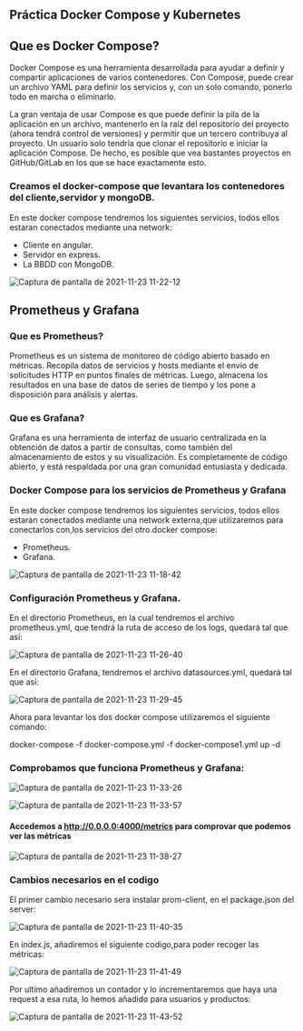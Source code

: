## Práctica Docker Compose y Kubernetes



## Que es Docker Compose?

Docker Compose es una herramienta desarrollada para ayudar a definir y compartir aplicaciones de varios contenedores. Con Compose, puede crear un archivo YAML para definir los servicios y, con un solo comando, ponerlo todo en marcha o eliminarlo.

La gran ventaja de usar Compose es que puede definir la pila de la aplicación en un archivo, mantenerlo en la raíz del repositorio del proyecto (ahora tendrá control de versiones) y permitir que un tercero contribuya al proyecto. Un usuario solo tendría que clonar el repositorio e iniciar la aplicación Compose. De hecho, es posible que vea bastantes proyectos en GitHub/GitLab en los que se hace exactamente esto.


### Creamos el docker-compose que levantara los contenedores del cliente,servidor y mongoDB.

En este docker compose tendremos los siguientes servicios, todos ellos estaran conectados mediante una network:

  - Cliente en angular.
  - Servidor en express.
  - La BBDD con MongoDB.

![Captura de pantalla de 2021-11-23 11-22-12](https://user-images.githubusercontent.com/62066419/143007505-6e4fa466-56f0-42e5-98f5-c99902e889ca.png)




## Prometheus y Grafana

### Que es Prometheus?

Prometheus es un sistema de monitoreo de código abierto basado en métricas. Recopila datos de servicios y hosts mediante el envío de solicitudes HTTP en puntos finales de métricas. Luego, almacena los resultados en una base de datos de series de tiempo y los pone a disposición para análisis y alertas.

### Que es Grafana?

Grafana es una herramienta de interfaz de usuario centralizada en la obtención de datos a partir de consultas, como también del almacenamiento de estos y su visualización. Es completamente de código abierto, y está respaldada por una gran comunidad entusiasta y dedicada.

### Docker Compose para los servicios de Prometheus y Grafana

En este docker compose tendremos los siguientes servicios, todos ellos estaran conectados mediante una network externa,que utilizaremos para conectarlos con,los servicios del otro docker compose:

  - Prometheus.
  - Grafana.
  

![Captura de pantalla de 2021-11-23 11-18-42](https://user-images.githubusercontent.com/62066419/143006977-e097f8c5-8682-40f3-be50-73c3a37d3a20.png)


### Configuración Prometheus y Grafana.

En el directorio Prometheus, en la cual tendremos el archivo prometheus.yml, que tendrá la ruta de acceso de los logs, quedará tal que así:

![Captura de pantalla de 2021-11-23 11-26-40](https://user-images.githubusercontent.com/62066419/143008030-2f963bd3-e1ed-403f-86bc-09abd68032d7.png)

En el directorio Grafana, tendremos el archivo datasources.yml, quedará tal que así:

![Captura de pantalla de 2021-11-23 11-29-45](https://user-images.githubusercontent.com/62066419/143008418-44620056-1f0d-414e-939a-eee63f58f038.png)

Ahora para levantar los dos docker compose utilizaremos el siguiente comando: 

docker-compose -f docker-compose.yml -f docker-compose1.yml up -d

### Comprobamos que funciona Prometheus y Grafana:

![Captura de pantalla de 2021-11-23 11-33-26](https://user-images.githubusercontent.com/62066419/143009059-ee21b2f8-fdd5-4408-9e55-6bb1e99b9ad3.png)

![Captura de pantalla de 2021-11-23 11-33-57](https://user-images.githubusercontent.com/62066419/143009069-d73b85a3-d9ce-407d-98a3-c80b93e6e1da.png)


#### Accedemos a http://0.0.0.0:4000/metrics para comprovar que podemos ver las métricas

![Captura de pantalla de 2021-11-23 11-38-27](https://user-images.githubusercontent.com/62066419/143009562-a174aca1-e3fe-4558-bce2-9d5bb57cfacf.png)



### Cambios necesarios en el codigo

El primer cambio necesario sera instalar prom-client, en el package.json del server: 

![Captura de pantalla de 2021-11-23 11-40-35](https://user-images.githubusercontent.com/62066419/143009899-487ea71c-9062-4537-a1f5-e6416a409db2.png)

En index.js, añadiremos el siguiente codigo,para poder recoger las métricas:

![Captura de pantalla de 2021-11-23 11-41-49](https://user-images.githubusercontent.com/62066419/143010110-cbf58022-70ce-4120-af22-e68667fe4251.png)

Por ultimo añadiremos un contador y lo incrementaremos que haya una request a esa ruta, lo hemos añadido para usuarios y productos:

![Captura de pantalla de 2021-11-23 11-43-52](https://user-images.githubusercontent.com/62066419/143010418-574844ff-dbe9-41ff-b0da-e455a7d6ccec.png)






